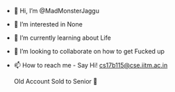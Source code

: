 - 👋 Hi, I’m @MadMonsterJaggu
- 👀 I’m interested in None
- 🌱 I’m currently learning about Life
- 💞️ I’m looking to collaborate on how to get Fucked up
- 📫 How to reach me - Say Hi! cs17b115@cse.iitm.ac.in 

  Old Account Sold to Senior 🐍
<!---
MadMonsterJaggu/MadMonsterJaggu is a ✨ special ✨ repository because its `README.md` (this file) appears on your GitHub profile.
You can click the Preview link to take a look at your changes.
--->
